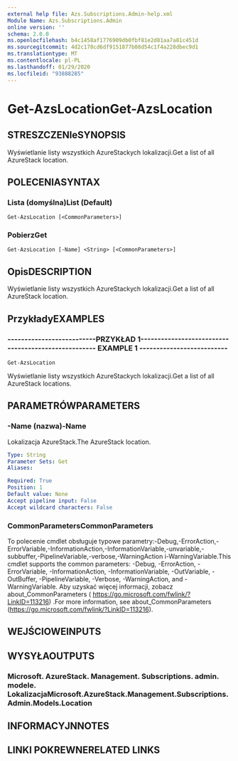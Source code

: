 ```yaml
---
external help file: Azs.Subscriptions.Admin-help.xml
Module Name: Azs.Subscriptions.Admin
online version: ''
schema: 2.0.0
ms.openlocfilehash: b4c1458af1776909db0fbf81e2d81aa7a81c451d
ms.sourcegitcommit: 4d2c178cd6df9151877b08d54c1f4a228dbec9d1
ms.translationtype: MT
ms.contentlocale: pl-PL
ms.lasthandoff: 01/29/2020
ms.locfileid: "93888285"
---
```

# <span data-ttu-id="51fdb-101">Get-AzsLocation</span><span class="sxs-lookup"><span data-stu-id="51fdb-101">Get-AzsLocation</span></span>

## <span data-ttu-id="51fdb-102">STRESZCZENIe</span><span class="sxs-lookup"><span data-stu-id="51fdb-102">SYNOPSIS</span></span>
<span data-ttu-id="51fdb-103">Wyświetlanie listy wszystkich AzureStackych lokalizacji.</span><span class="sxs-lookup"><span data-stu-id="51fdb-103">Get a list of all AzureStack location.</span></span>

## <span data-ttu-id="51fdb-104">POLECENIA</span><span class="sxs-lookup"><span data-stu-id="51fdb-104">SYNTAX</span></span>

### <span data-ttu-id="51fdb-105">Lista (domyślna)</span><span class="sxs-lookup"><span data-stu-id="51fdb-105">List (Default)</span></span>
```
Get-AzsLocation [<CommonParameters>]
```

### <span data-ttu-id="51fdb-106">Pobierz</span><span class="sxs-lookup"><span data-stu-id="51fdb-106">Get</span></span>
```
Get-AzsLocation [-Name] <String> [<CommonParameters>]
```

## <span data-ttu-id="51fdb-107">Opis</span><span class="sxs-lookup"><span data-stu-id="51fdb-107">DESCRIPTION</span></span>
<span data-ttu-id="51fdb-108">Wyświetlanie listy wszystkich AzureStackych lokalizacji.</span><span class="sxs-lookup"><span data-stu-id="51fdb-108">Get a list of all AzureStack location.</span></span>

## <span data-ttu-id="51fdb-109">Przykłady</span><span class="sxs-lookup"><span data-stu-id="51fdb-109">EXAMPLES</span></span>

### <span data-ttu-id="51fdb-110">--------------------------PRZYKŁAD 1--------------------------</span><span class="sxs-lookup"><span data-stu-id="51fdb-110">-------------------------- EXAMPLE 1 --------------------------</span></span>
```
Get-AzsLocation
```

<span data-ttu-id="51fdb-111">Wyświetlanie listy wszystkich AzureStackych lokalizacji.</span><span class="sxs-lookup"><span data-stu-id="51fdb-111">Get a list of all AzureStack locations.</span></span>

## <span data-ttu-id="51fdb-112">PARAMETRÓW</span><span class="sxs-lookup"><span data-stu-id="51fdb-112">PARAMETERS</span></span>

### <span data-ttu-id="51fdb-113">-Name (nazwa)</span><span class="sxs-lookup"><span data-stu-id="51fdb-113">-Name</span></span>
<span data-ttu-id="51fdb-114">Lokalizacja AzureStack.</span><span class="sxs-lookup"><span data-stu-id="51fdb-114">The AzureStack location.</span></span>

```yaml
Type: String
Parameter Sets: Get
Aliases: 

Required: True
Position: 1
Default value: None
Accept pipeline input: False
Accept wildcard characters: False
```

### <span data-ttu-id="51fdb-115">CommonParameters</span><span class="sxs-lookup"><span data-stu-id="51fdb-115">CommonParameters</span></span>
<span data-ttu-id="51fdb-116">To polecenie cmdlet obsługuje typowe parametry:-Debug,-ErrorAction,-ErrorVariable,-InformationAction,-InformationVariable,-unvariable,-subbuffer,-PipelineVariable,-verbose,-WarningAction i-WarningVariable.</span><span class="sxs-lookup"><span data-stu-id="51fdb-116">This cmdlet supports the common parameters: -Debug, -ErrorAction, -ErrorVariable, -InformationAction, -InformationVariable, -OutVariable, -OutBuffer, -PipelineVariable, -Verbose, -WarningAction, and -WarningVariable.</span></span> <span data-ttu-id="51fdb-117">Aby uzyskać więcej informacji, zobacz about_CommonParameters ( https://go.microsoft.com/fwlink/?LinkID=113216) .</span><span class="sxs-lookup"><span data-stu-id="51fdb-117">For more information, see about_CommonParameters (https://go.microsoft.com/fwlink/?LinkID=113216).</span></span>

## <span data-ttu-id="51fdb-118">WEJŚCIOWE</span><span class="sxs-lookup"><span data-stu-id="51fdb-118">INPUTS</span></span>

## <span data-ttu-id="51fdb-119">WYSYŁA</span><span class="sxs-lookup"><span data-stu-id="51fdb-119">OUTPUTS</span></span>

### <span data-ttu-id="51fdb-120">Microsoft. AzureStack. Management. Subscriptions. admin. modele. Lokalizacja</span><span class="sxs-lookup"><span data-stu-id="51fdb-120">Microsoft.AzureStack.Management.Subscriptions.Admin.Models.Location</span></span>

## <span data-ttu-id="51fdb-121">INFORMACYJN</span><span class="sxs-lookup"><span data-stu-id="51fdb-121">NOTES</span></span>

## <span data-ttu-id="51fdb-122">LINKI POKREWNE</span><span class="sxs-lookup"><span data-stu-id="51fdb-122">RELATED LINKS</span></span>

